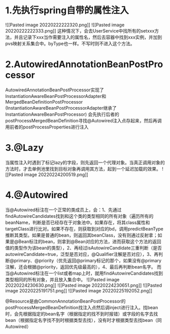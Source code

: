 # 1.先执行spring自带的属性注入
![[Pasted image 20220222222320.png]]
![[Pasted image 20220222222333.png]] 
这种情况下，会去UserService中找所有的setxxx方法，并且记录下xxx当作需要注入的属性名，然后去容器中找到xxx实例，并加到pvs映射关系集合中。byType也一样。不写时则不进入这个方法。

# 2.AutowiredAnnotationBeanPostProcessor
AutowiredAnnotationBeanPostProcessor实现了InstantiationAwareBeanPostProcessorAdapter和MergedBeanDefinitionPostProcessor
(InstantiationAwareBeanPostProcessorAdapter继承了InstantiationAwareBeanPostProcessor)
会先执行后者的postProcessMergedBeanDefinition寻找@Autowired注入点存起来，然后再调用前者的postProcessProperties进行注入

# 3.@Lazy
当属性注入时遇到了标记lazy的字段，则先返回一个代理对象。当真正调用对象的方法时，才去单例池里找到目标对象再调用其方法，起到一个延迟加载的效果。
![[Pasted image 20220224200519.png]]

# 4.@Autowired
当@Autowired标注在一个正常的类成员上，会：1、先通过findAutowireCandidates找到和这个类的类型相同的所有对象（遍历所有的beanName，判断是否已经存在于对象池中。如果存在，将其class属性和targetClass进行比对。如果不存在，则获取到对应的bd，调用predictBeanType推断其类型。如果是普通的bean，则返回其beanClass，没有则通过反射拿；如果是@Bean标注的bean，则拿到@Bean对应的方法，进而获取这个方法的返回值的类型作为该bean的类型），2、再经过isAutowireCandidate三重判断（是否autowireCandidate=true，泛型是否对应，@Qualifier注解是否对应），3、再判断@primary、@priority（优先返回@primary标记的那个，如果没有@primary注解，还会根据@priority，返回优先级最高的），4、最后再判断bean名字。
而当@Autowired标注在一个list或者map上时，就用findAutowireCandidates找到类型相同的所有对象，并且放入集合中。
![[Pasted image 20220224230630.png]]
![[Pasted image 20220224230651.png]]
![[Pasted image 20220225191751.png]]
![[Pasted image 20220225192052.png]]

@Resource是由CommonAnnotationBeanPostProcessor的postProcessMergedBeanDefinition找注入点然后调inject进行注入。找bean时，会先根据指定的bean名字（根据指定的找不到时报错）或字段的名字去找bean（根据指定名字找不到时根据类型去找），没有时才根据类型去找bean（同Autowired）
